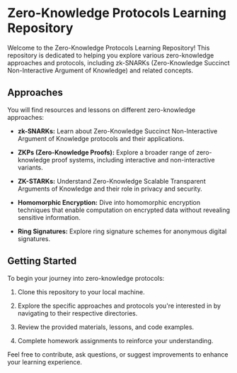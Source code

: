 # Zero-Knowledge Protocols Learning Repository

Welcome to the Zero-Knowledge Protocols Learning Repository! This repository is dedicated to helping you explore various zero-knowledge approaches and protocols, including zk-SNARKs (Zero-Knowledge Succinct Non-Interactive Argument of Knowledge) and related concepts.

## Approaches

You will find resources and lessons on different zero-knowledge approaches:

- **zk-SNARKs:** Learn about Zero-Knowledge Succinct Non-Interactive Argument of Knowledge protocols and their applications.

- **ZKPs (Zero-Knowledge Proofs):** Explore a broader range of zero-knowledge proof systems, including interactive and non-interactive variants.

- **ZK-STARKs:** Understand Zero-Knowledge Scalable Transparent Arguments of Knowledge and their role in privacy and security.

- **Homomorphic Encryption:** Dive into homomorphic encryption techniques that enable computation on encrypted data without revealing sensitive information.

- **Ring Signatures:** Explore ring signature schemes for anonymous digital signatures.

## Getting Started

To begin your journey into zero-knowledge protocols:

1. Clone this repository to your local machine.

2. Explore the specific approaches and protocols you're interested in by navigating to their respective directories.

3. Review the provided materials, lessons, and code examples.

4. Complete homework assignments to reinforce your understanding.

Feel free to contribute, ask questions, or suggest improvements to enhance your learning experience.

